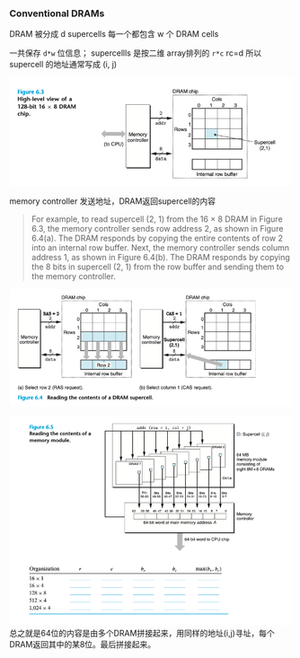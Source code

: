 ### Conventional DRAMs

DRAM 被分成 d supercells 每一个都包含 w 个 DRAM cells

一共保存 `d*w` 位信息； supercellls 是按二维 array排列的 `r*c` rc=d
所以 supercell 的地址通常写成 (i, j)

![](2023-03-19-10-40-33.png)

memory controller 发送地址，DRAM返回supercell的内容

> For example, to read supercell (2, 1) from the 16 × 8 DRAM in Figure 6.3, the memory controller sends row address 2, as shown in Figure 6.4(a). The DRAM responds by copying the entire contents of row 2 into an internal row buffer. Next, the memory controller sends column address 1, as shown in Figure 6.4(b). The DRAM responds by copying the 8 bits in supercell (2, 1) from the row buffer and sending them to the memory controller.

![](2023-03-19-10-42-20.png)

![](2023-03-19-10-44-57.png)
总之就是64位的内容是由多个DRAM拼接起来，用同样的地址(i,j)寻址，每个DRAM返回其中的某8位。最后拼接起来。